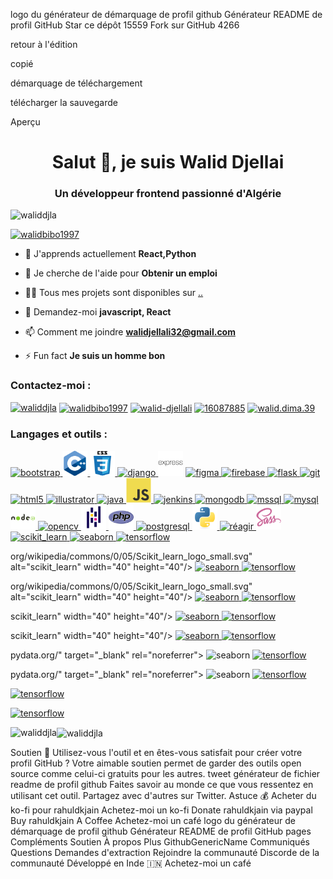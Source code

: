 logo du générateur de démarquage de profil github
Générateur README de profil GitHub
Star ce dépôt
15559
Fork sur GitHub
4266

retour à l'édition

copié

démarquage de téléchargement

télécharger la sauvegarde

Aperçu
<h1 align="center">Salut 👋, je suis Walid Djellai</h1>
<h3 align="center">Un développeur frontend passionné d'Algérie</h3>

<p align="left"> <img src= "https://komarev.com/ghpvc/?username=waliddjla&label=Profile%20views&color=0e75b6&style=flat" alt="waliddjla" /> </p>

<p align="left"> <a href="https : //twitter.com/walidbibo1997" target="blank"><img src="https://img.shields.io/twitter/follow/walidbibo1997?logo=twitter&style=for-the-badge" alt="walidbibo1997" /></a> </p>

- 🌱 J'apprends actuellement **React,Python**

- 🤝 Je cherche de l'aide pour **Obtenir un emploi**

- 👨‍💻 Tous mes projets sont disponibles sur [..](..)

- 💬 Demandez-moi **javascript, React**

- 📫 Comment me joindre **walidjellali32@gmail.com**

- ⚡ Fun fact **Je suis un homme bon**

<h3 align="left">Contactez-moi :</h3>
<p align="left">
<a href="https://codepen.io/waliddjla" target="blank"><img align=" center" src="https://raw.githubusercontent.com/rahuldkjain/github-profile-readme-generator/master/src/images/icons/Social/codepen.svg" alt="waliddjla" height="30" largeur ="40" /></a>
<a href="https://twitter.com/walidbibo1997" target="blank"><img align="center" src="https://raw.githubusercontent.com /rahuldkjain/github-profile-readme-generator/master/src/images/icons/Social/twitter.svg" alt="walidbibo1997" height="30" width="40" /></a>
<a href="https://linkedin.com/in/walid-djellali" target="blank"><img align="center" src="https://raw.githubusercontent.com/rahuldkjain/github-profile -readme-generator/master/src/images/icons/Social/linked-in-alt.svg" alt="walid-djellali" height="30" width="40" /></a> <a href
= "https://stackoverflow.com/users/16087885" target="blank"><img align="center" src="https://raw.githubusercontent.com/rahuldkjain/github-profile-readme-generator/master /src/images/icons/Social/stack-overflow.svg" alt="16087885" height="30" width="40" /></a>
<a href="https://fb.com/walid .dima.39" target="vide"><img align="center" src="https://raw.githubusercontent.com/rahuldkjain/github-profile-readme-generator/master/src/images/icons/Social/facebook.svg" alt="walid.dima.39" height="30" width= "40" /></a>
</p>

<h3 align="left">Langages et outils :</h3>
<p align="left"> <a href="https://getbootstrap.com" target="_blank" rel="noreferrer"> <img src="https://raw.githubusercontent.com/devicons/devicon /master/icons/bootstrap/bootstrap-plain-wordmark.svg" alt="bootstrap" width="40" height="40"/> </a> <a href="https://www.w3schools.com /cpp/" target="_blank" rel="noreferrer"> <img src="https://raw.githubusercontent.com/devicons/devicon/master/icons/cplusplus/cplusplus-original.svg" alt="cplusplus " width="40" height="40"/> </a> <a href="https://www.w3schools.com/css/" target="_blank" rel="noreferrer"><img src="https://raw.githubusercontent.com/devicons/devicon/master/icons/css3/css3-original-wordmark.svg" alt="css3" width="40" height="40"/> </a> <a href="https://www.djangoproject.com/" target="_blank" rel="noreferrer"> <img src="https://cdn.worldvectorlogo.com/logos/django. svg" alt="django" width="40" height="40"/> </a> <a href="https://expressjs.com" target="_blank" rel="noreferrer"> <img src ="https://raw.githubusercontent.com/devicons/devicon/master/icons/express/express-original-wordmark.svg" alt="express" width="40" height="40"/></a> <a href="https://www.figma.com/" target="_blank" rel="noreferrer"> <img src="https://www.vectorlogo.zone/logos/figma/ figma-icon.svg" alt="figma" width="40" height="40"/> </a> <a href="https://firebase.google.com/" target="_blank" rel= "noreferrer"> <img src="https://www.vectorlogo.zone/logos/firebase/firebase-icon.svg" alt="firebase" width="40" height="40"/> </a> <a href="https://flask.palletsprojects.com/" target="_blank" rel="noreferrer"> <img src="https://www.vectorlogo.zone/logos/pocoo_flask/pocoo_flask-icon.svg" alt="flask" width="40" height="40"/> </a> <a href="https://git-scm.com/" target="_blank" rel="noreferrer"> <img src="https://www.vectorlogo.zone/logos/git-scm/git-scm-icon.svg" alt="git" width="40" height="40"/> </a> <a href="https://www.w3.org/html/" target="_blank" rel="noreferrer"> <img src="https://raw.githubusercontent.com/devicons/devicon/master/ icônes/html5/html5-original-wordmark.svg" alt="html5" width="40" height="40"/> </a> <a href="https://www.adobe.com/in/ produits/illustrator.html" target="_blank"rel="noreferrer"> <img src="https://www.vectorlogo.zone/logos/adobe_illustrator/adobe_illustrator-icon.svg" alt="illustrator" width="40" height="40"/> </ a> <a href="https://www.java.com" target="_blank" rel="noreferrer"> <img src="https://raw.githubusercontent.com/devicons/devicon/master/icons /java/java-original.svg" alt="java" width="40" height="40"/> </a> <a href="https://developer.mozilla.org/en-US/docs /Web/JavaScript" target="_blank" rel="noreferrer"> <img src="https://raw.githubusercontent.com/devicons/devicon/master/icons/javascript/javascript-original.svg"alt="javascript" width="40" height="40"/> </a> <a href="https://www.jenkins.io" target="_blank" rel="noreferrer"> <img src ="https://www.vectorlogo.zone/logos/jenkins/jenkins-icon.svg" alt="jenkins" width="40" height="40"/> </a> <a href="https: //www.mongodb.com/" target="_blank" rel="noreferrer"> <img src="https://raw.githubusercontent.com/devicons/devicon/master/icons/mongodb/mongodb-original-wordmark .svg" alt="mongodb" width="40" height="40"/> </a> <a href="https://www.microsoft.com/en-us/sql-server" target=" _blanc"rel="noreferrer"> <img src="https://www.svgrepo.com/show/303229/microsoft-sql-server-logo.svg" alt="mssql" width="40" height="40" /> </a> <a href="https://www.mysql.com/" target="_blank" rel="noreferrer"> <img src="https://raw.githubusercontent.com/devicons/ devicon/master/icons/mysql/mysql-original-wordmark.svg" alt="mysql" width="40" height="40"/> </a> <a href="https://nodejs.org" target="_blank" rel="noreferrer"> <img src="https://raw.githubusercontent.com/devicons/devicon/master/icons/nodejs/nodejs-original-wordmark.svg" alt="nodejs" largeur ="40"height="40"/> </a> <a href="https://opencv.org/" target="_blank" rel="noreferrer"> <img src="https://www.vectorlogo.zone /logos/opencv/opencv-icon.svg" alt="opencv" width="40" height="40"/> </a> <a href="https://pandas.pydata.org/" target= "_blank" rel="noreferrer"> <img src="https://raw.githubusercontent.com/devicons/devicon/2ae2a900d2f041da66e950e4d48052658d850630/icons/pandas/pandas-original.svg" alt="pandas" width="40" height="40"/> </a> <a href="https://www.php.net" target="_blank" rel="noreferrer"> <img src="https://raw.githubusercontent.com/devicons/devicon/master/icons/php/php-original.svg" alt="php" width="40" height="40"/> </a > <a href="https://www.postgresql.org" target="_blank" rel="noreferrer"> <img src="https://raw.githubusercontent.com/devicons/devicon/master/icons/ postgresql/postgresql-original-wordmark.svg" alt="postgresql" width="40" height="40"/> </a> <a href="https://www.python.org" target="_blank " rel="noreferrer"> <img src="https://raw.githubusercontent.com/devicons/devicon/master/icons/python/python-original.svg" alt="python" width="40" height= "40"/> </a> <a href="https://reactjs.org/" target="_blank" rel="noreferrer"> <img src="https://raw.githubusercontent.com/devicons/ devicon/master/icons/react/react-original-wordmark.svg" alt="réagir" width="40" height="40"/> </a> <a href="https://sass-lang. com" target="_blank" rel="noreferrer"> <img src="https://raw.githubusercontent.com/devicons/devicon/master/icons/sass/sass-original.svg" alt="sass" largeur ="40" height="40"/> </a> <a href="https://scikit-learn.org/" target="_blank" rel="noreferrer"> <img src="https ://upload.wikimedia.org/wikipedia/commons/0/05/Scikit_learn_logo_small.svg" alt="scikit_learn" width="40" height="40"/> </a> <a href="https:// seaborn.pydata.org/" target="_blank" rel="noreferrer"> <img src="https://seaborn.pydata.org/_images/logo-mark-lightbg.svg" alt="seaborn" width= "40" height="40"/> </a> <a href="https://www.tensorflow.org" target="_blank" rel="noreferrer"> <img src="https://www .vectorlogo.zone/logos/tensorflow/tensorflow-icon.svg" alt="tensorflow" width="40" height="40"/> </a> </p>org/wikipedia/commons/0/05/Scikit_learn_logo_small.svg" alt="scikit_learn" width="40" height="40"/> </a> <a href="https://seaborn.pydata.org/ " target="_blank" rel="noreferrer"> <img src="https://seaborn.pydata.org/_images/logo-mark-lightbg.svg" alt="seaborn" width="40" height=" 40"/> </a> <a href="https://www.tensorflow.org" target="_blank" rel="noreferrer"> <img src="https://www.vectorlogo.zone/logos /tensorflow/tensorflow-icon.svg" alt="tensorflow" width="40" height="40"/> </a> </p>org/wikipedia/commons/0/05/Scikit_learn_logo_small.svg" alt="scikit_learn" width="40" height="40"/> </a> <a href="https://seaborn.pydata.org/ " target="_blank" rel="noreferrer"> <img src="https://seaborn.pydata.org/_images/logo-mark-lightbg.svg" alt="seaborn" width="40" height=" 40"/> </a> <a href="https://www.tensorflow.org" target="_blank" rel="noreferrer"> <img src="https://www.vectorlogo.zone/logos /tensorflow/tensorflow-icon.svg" alt="tensorflow" width="40" height="40"/> </a> </p>scikit_learn" width="40" height="40"/> </a> <a href="https://seaborn.pydata.org/" target="_blank" rel="noreferrer"> <img src=" https://seaborn.pydata.org/_images/logo-mark-lightbg.svg" alt="seaborn" width="40" height="40"/> </a> <a href="https:// www.tensorflow.org" target="_blank" rel="noreferrer"> <img src="https://www.vectorlogo.zone/logos/tensorflow/tensorflow-icon.svg" alt="tensorflow" width=" 40" hauteur="40"/> </a> </p>scikit_learn" width="40" height="40"/> </a> <a href="https://seaborn.pydata.org/" target="_blank" rel="noreferrer"> <img src=" https://seaborn.pydata.org/_images/logo-mark-lightbg.svg" alt="seaborn" width="40" height="40"/> </a> <a href="https:// www.tensorflow.org" target="_blank" rel="noreferrer"> <img src="https://www.vectorlogo.zone/logos/tensorflow/tensorflow-icon.svg" alt="tensorflow" width=" 40" hauteur="40"/> </a> </p>pydata.org/" target="_blank" rel="noreferrer"> <img src="https://seaborn.pydata.org/_images/logo-mark-lightbg.svg" alt="seaborn" width="40 " height="40"/> </a> <a href="https://www.tensorflow.org" target="_blank" rel="noreferrer"> <img src="https://www.vectorlogo .zone/logos/tensorflow/tensorflow-icon.svg" alt="tensorflow" width="40" height="40"/> </a> </p>pydata.org/" target="_blank" rel="noreferrer"> <img src="https://seaborn.pydata.org/_images/logo-mark-lightbg.svg" alt="seaborn" width="40 " height="40"/> </a> <a href="https://www.tensorflow.org" target="_blank" rel="noreferrer"> <img src="https://www.vectorlogo .zone/logos/tensorflow/tensorflow-icon.svg" alt="tensorflow" width="40" height="40"/> </a> </p><a href="https://www.tensorflow.org" target="_blank" rel="noreferrer"> <img src="https://www.vectorlogo.zone/logos/tensorflow/tensorflow-icon.svg " alt="tensorflow" width="40" height="40"/> </a> </p><a href="https://www.tensorflow.org" target="_blank" rel="noreferrer"> <img src="https://www.vectorlogo.zone/logos/tensorflow/tensorflow-icon.svg " alt="tensorflow" width="40" height="40"/> </a> </p>

<p><img align="left" src="https://github-readme-stats.vercel.app/api/top-langs?username=waliddjla&show_icons=true&locale=en&layout=compact" alt="waliddjla" /> </p>

<p> <img align="center" src="https://github-readme-stats.vercel.app/api?username=waliddjla&show_icons=true&locale=en" alt="waliddjla" /> </p>

Soutien  🙏
Utilisez-vous l'outil et en êtes-vous satisfait pour créer votre profil GitHub ?
Votre aimable soutien permet de garder des outils open source comme celui-ci gratuits pour les autres.
tweet générateur de fichier readme de profil github
Faites savoir au monde ce que vous ressentez en utilisant cet outil. Partagez avec d'autres sur Twitter.
Astuce 💰
Acheter du ko-fi pour rahuldkjain
Achetez-moi un ko-fi
Donate rahuldkjain via paypal
Buy rahuldkjain A Coffee
Achetez-moi un café
logo du générateur de démarquage de profil github
Générateur README de profil GitHub
pages
Compléments
Soutien
À propos
Plus
GithubGenericName
Communiqués
Questions
Demandes d'extraction
Rejoindre la communauté
Discorde de la communauté
Développé en Inde 🇮🇳
Achetez-moi un café
